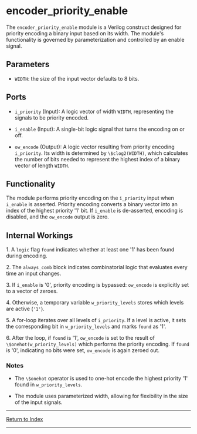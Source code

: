 # encoder_priority_enable

The `encoder_priority_enable` module is a Verilog construct designed for priority encoding a binary input based on its width. The module's functionality is governed by parameterization and controlled by an enable signal.

## Parameters

- `WIDTH`: the size of the input vector defaults to 8 bits.

## Ports

- `i_priority` (Input): A logic vector of width `WIDTH`, representing the signals to be priority encoded.

- `i_enable` (Input): A single-bit logic signal that turns the encoding on or off.

- `ow_encode` (Output): A logic vector resulting from priority encoding `i_priority`. Its width is determined by `\$clog2(WIDTH)`, which calculates the number of bits needed to represent the highest index of a binary vector of length `WIDTH`.

## Functionality

The module performs priority encoding on the `i_priority` input when `i_enable` is asserted. Priority encoding converts a binary vector into an index of the highest priority '1' bit. If `i_enable` is de-asserted, encoding is disabled, and the `ow_encode` output is zero.

## Internal Workings

1\. A `logic` flag `found` indicates whether at least one '1' has been found during encoding.

2\. The `always_comb` block indicates combinatorial logic that evaluates every time an input changes.

3\. If `i_enable` is '0', priority encoding is bypassed: `ow_encode` is explicitly set to a vector of zeroes.

4\. Otherwise, a temporary variable `w_priority_levels` stores which levels are active (`'1'`).

5\. A for-loop iterates over all levels of `i_priority`. If a level is active, it sets the corresponding bit in `w_priority_levels` and marks `found` as '1'.

6\. After the loop, if `found` is '1', `ow_encode` is set to the result of `\$onehot(w_priority_levels)` which performs the priority encoding. If `found` is '0', indicating no bits were set, `ow_encode` is again zeroed out.

### Notes

- The `\$onehot` operator is used to one-hot encode the highest priority '1' found in `w_priority_levels`.

- The module uses parameterized width, allowing for flexibility in the size of the input signals.

---

[Return to Index](index.md)

----------
